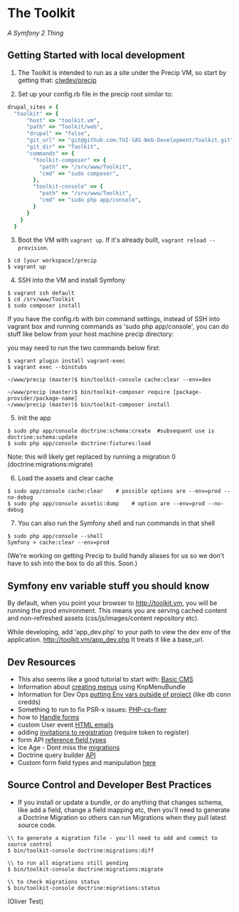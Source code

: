 # The Toolkit
_A Symfony 2 Thing_

## Getting Started with local development

1. The Toolkit is intended to run as a site under the Precip VM, so start by getting that:
[clwdev/precip](https://github.com/clwdev/precip)

2. Set up your config.rb file in the precip root similar to:
```ruby
drupal_sites = {
  "toolkit" => {
      "host" => "toolkit.vm",
      "path" => "Toolkit/web",
      "drupal" => "false",
      "git_url" => "git@github.com:TUI-SAS-Web-Development/Toolkit.git",
      "git_dir" => "Toolkit",
      "commands" => {
        "toolkit-composer" => {
          "path" => "/srv/www/Toolkit",
          "cmd" => "sudo composer",
        },
        "toolkit-console" => {
          "path" => "/srv/www/Toolkit",
          "cmd" => "sudo php app/console",
        }
      }
    }
  }
```

3. Boot the VM with `vagrant up`. If it's already built, `vagrant reload --provision`.
```
$ cd [your workspace]/precip
$ vagrant up
```

4. SSH into the VM and install Symfony
```
$ vagrant ssh default
$ cd /srv/www/Toolkit
$ sudo composer install
```


If you have the config.rb with bin command settings,
instead of SSH into vagrant box and running commands as 'sudo php app/console',
you can do stuff like below from your host machine precip directory:

you may need to run the two commands below first:
```
$ vagrant plugin install vagrant-exec
$ vagrant exec --binstubs
```


```
~/www/precip (master)$ bin/toolkit-console cache:clear --env=dev

~/www/precip (master)$ bin/toolkit-composer require [package-provider/package-name]
~/www/precip (master)$ bin/toolkit-composer install
```

5. Init the app
```
$ sudo php app/console doctrine:schema:create  #subsequent use is doctrine:schema:update
$ sudo php app/console doctrine:fixtures:load
```

Note: this will likely get replaced by running a migration 0 (doctrine:migrations:migrate)

6. Load the assets and clear cache
```
$ sudo app/console cache:clear    # possible options are --env=prod --no-debug
$ sudo php app/console assetic:dump    # option are --env=prod --no-debug
```

7. You can also run the Symfony shell and run commands in that shell
```
$ sudo php app/console --shell
Symfony > cache:clear --env=prod
```

(We're working on getting Precip to build handy aliases for us so we don't have to ssh into the box to do all this. Soon.)

## Symfony env variable stuff you should know

By default, when you point your browser to http://toolkit.vm, you will be running the prod environment.
This means you are serving cached content and non-refreshed assets (css/js/images/content repository etc).

While developing, add 'app_dev.php' to your path to view the dev env of the application. http://toolkit.vm/app_dev.php
It treats it like a base_url.

## Dev Resources
* This also seems like a good tutorial to start with: [Basic CMS](http://symfony.com/doc/master/cmf/tutorial/introduction.html)
* Information about [creating menus](http://symfony.com/doc/current/bundles/KnpMenuBundle/index.html) using KnpMenuBundle
* Information for Dev Ops [putting Env vars outside of project](http://symfony.com/doc/current/cookbook/configuration/external_parameters.html) (like db conn credds)
* Something to run to fix PSR-x issues: [PHP-cs-fixer](https://github.com/FriendsOfPHP/PHP-CS-Fixer)
* how to [Handle forms](http://symfony.com/doc/current/best_practices/forms.html)
* custom User event [HTML emails](https://github.com/TUI-SAS-Web-Development/Toolkit/tree/Sym2-core-only)
* adding [invitations to registration](https://github.com/FriendsOfSymfony/FOSUserBundle/blob/master/Resources/doc/adding_invitation_registration.md) (require token to register)
* form API [reference field types](http://symfony.com/doc/current/reference/forms/types.html)
* Ice Age - Dont miss the [migrations](http://symfony.com/doc/current/bundles/DoctrineMigrationsBundle/index.html)
* Doctrine query builder [API](http://doctrine-orm.readthedocs.org/en/latest/reference/query-builder.html)
* Custom form field types and manipulation [here](http://symfony.com/doc/current/cookbook/form/data_transformers.html)

## Source Control and Developer Best Practices
* If you install or update a bundle, or do anything that changes schema, like add a field, change a field mapping etc,
then you'll need to generate a Doctrine Migration so others can run Migrations when they pull latest source code.
```
\\ to generate a migration file - you'll need to add and commit to source control
$ bin/toolkit-console doctrine:migrations:diff

\\ to run all migrations still pending
$ bin/toolkit-console doctrine:migrations:migrate

\\ to check migrations status
$ bin/toolkit-console doctrine:migrations:status
```
(Oliver Test)
